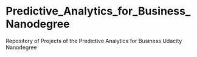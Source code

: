 # Predictive_Analytics_for_Business_Nanodegree
Repository of Projects of the Predictive Analytics for Business Udacity Nanodegree
